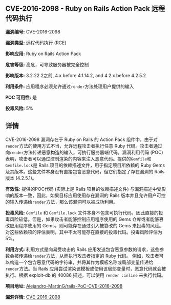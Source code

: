 ## CVE-2016-2098 - Ruby on Rails Action Pack 远程代码执行

**漏洞编号:** CVE-2016-2098

**漏洞类型:** 远程代码执行 (RCE)

**影响应用:** Ruby on Rails Action Pack

**危害等级:** 高危，可导致服务器被完全控制

**影响版本:** 3.2.22.2之前, 4.x before 4.1.14.2, and 4.2.x before 4.2.5.2

**利用条件:** 应用程序必须允许通过`render`方法处理用户提供的输入

**POC 可用性:** 是

**投毒风险:** 5%

## 详情

CVE-2016-2098 漏洞存在于 Ruby on Rails 的 Action Pack 组件中，由于对`render`方法的使用方式不当，允许远程攻击者执行任意 Ruby 代码。攻击者通过向`render`方法传递恶意构造的输入，可执行服务器端代码。漏洞利用代码 (POC) 表明，攻击者可以通过控制渲染的内容来注入恶意代码。提供的`Gemfile`和`Gemfile.lock`是 Rails 项目的依赖描述文件，用于指定项目所依赖的 Ruby Gems 及其版本。这些文件本身没有直接包含恶意代码，但它们指定了存在漏洞的 Rails 版本 (4.2.5.1)。

**有效性:**
提供的POC代码 (实际上是 Rails 项目的依赖描述文件) 与漏洞描述中受影响的版本一致，因此，如果目标应用使用存在漏洞的 Rails 版本并且允许用户可控的输入传递给`render`方法，那么该漏洞可以被成功利用。

**投毒风险:**
`Gemfile` 和 `Gemfile.lock` 文件本身不包含可执行代码，因此直接的投毒风险较低。但是，如果攻击者能够控制应用程序使用的 Gems 仓库或者能够篡改应用程序使用的 Gems，则可能存在通过引入被篡改的 Gems 来投毒的风险。对这些依赖项的评估表明，其中不太可能存在直接的投毒代码。投毒风险评估为5%。

**利用方式:**
利用方式是向易受攻击的 Rails 应用发送包含恶意参数的请求，这些参数会被传递给`render`方法，从而执行攻击者指定的 Ruby 代码。 例如，攻击者可以构造一个包含恶意代码的字符串，并将其作为模板名称或局部变量传递给`render`方法。当 Rails 应用尝试渲染该模板或使用该局部变量时，恶意代码就会被执行。根据 exploit-db 的 40086 描述，可以使用 `render :inline` 来执行代码。

**项目地址:** [Alejandro-MartinG/rails-PoC-CVE-2016-2098](https://github.com/Alejandro-MartinG/rails-PoC-CVE-2016-2098)

**漏洞详情:** [CVE-2016-2098](https://nvd.nist.gov/vuln/detail/CVE-2016-2098)